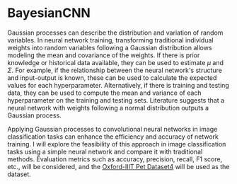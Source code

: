 # BayesianCNN

Gaussian processes can describe the distribution and variation of random variables. In neural network training, transforming traditional individual weights into random variables following a Gaussian distribution allows modeling the mean and covariance of the weights. If there is prior knowledge or historical data available, they can be used to estimate $\mu$ and $\Sigma$. For example, if the relationship between the neural network's structure and input-output is known, these can be used to calculate the expected values for each hyperparameter. Alternatively, if there is training and testing data, they can be used to compute the mean and variance of each hyperparameter on the training and testing sets. Literature suggests that a neural network with weights following a normal distribution outputs a Gaussian process.

Applying Gaussian processes to convolutional neural networks in image classification tasks can enhance the efficiency and accuracy of network training. I will explore the feasibility of this approach in image classification tasks using a simple neural network and compare it with traditional methods. Evaluation metrics such as accuracy, precision, recall, F1 score, etc., will be considered, and the [Oxford-IIIT Pet Dataset4]('https://www.kaggle.com/datasets/samuelcortinhas/cats-and-dogs-image-classification/') will be used as the dataset.
